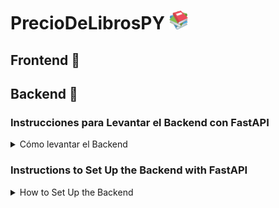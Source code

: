 # PrecioDeLibrosPY <img src="backend\static\books.256x256.png" height="30">

## Frontend 🎨

## Backend 🐍
### Instrucciones para Levantar el Backend con FastAPI

<details>
  <summary>Cómo levantar el Backend</summary>

  ### 📃 Requisitos previos
  Asegúrate de tener Python y el paquete `venv` instalados antes de seguir estos pasos.

  - Descarga e instala Python desde [python.org](https://www.python.org/downloads/)
  - Asegúrate de tener el paquete `venv` instalado (por lo general, está incluido con las versiones más recientes de Python)
  - abre la carpeta **Backend** desde tu terminal

  ### Crear un entorno virtual

  ```bash
  python -m venv venv
  ```

  Activar el entorno virtual:

  - En Windows:

    ```bash
    venv\Scripts\activate
    ```

  - En Linux/macOS:

    ```bash
    source venv/bin/activate
    ```

  Instalar los requisitos:
  ```bash
  pip install -r requirements.txt
  ```

  Prender la API con FastAPI:

  ```bash
  uvicorn main:app --reload
  ```

</details>

### Instructions to Set Up the Backend with FastAPI

<details>
  <summary>How to Set Up the Backend</summary>

  ### 📃 Prerequisites
  Make sure you have Python and the `venv` package installed before proceeding with these steps.

  - Download and install Python from [python.org](https://www.python.org/downloads/)
  - Ensure that the `venv` package is installed (it is usually included with the latest versions of Python)
  - open **backend** folder with your terminal

  ### Create a virtual environment

  ```bash
  python -m venv venv
  ```

  Activate the virtual environment:

  - On Windows:

    ```bash
    venv\Scripts\activate
    ```

  - On Linux/macOS:

    ```bash
    source venv/bin/activate
    ```

  Install the requirements:
  ```bash
  pip install -r requirements.txt
  ```

  Start the API with FastAPI:

  ```bash
  uvicorn main:app --reload
  ```

</details>